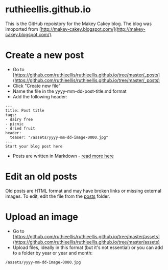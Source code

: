 # ruthieellis.github.io
This is the GitHub repoistory for the Makey Cakey blog. The blog was imoported from [http://makey-cakey.blogspot.com/](http://makey-cakey.blogspot.com/). 

# Create a new post
* Go to [https://github.com/ruthieellis/ruthieellis.github.io/tree/master/_posts](https://github.com/ruthieellis/ruthieellis.github.io/tree/master/_posts) 
* Click "Create new file"
* Name the file in the yyyy-mm-dd-post-title.md format 
* Add the following header:
```
---
title: Post title
tags:
- dairy free
- picnic
- dried fruit
header:
  teaser: "/assets/yyyy-mm-dd-image-0000.jpg"
---
Start your blog post here

```
* Posts are written in Markdown - [read more here](https://mmistakes.github.io/minimal-mistakes/markup/markup-html-tags-and-formatting/)

# Edit an old posts
Old posts are HTML format and may have broken links or missing external images. To edit, edit the file from the [posts](https://github.com/ruthieellis/ruthieellis.github.io/tree/master/_posts) folder.

# Upload an image
* Go to [https://github.com/ruthieellis/ruthieellis.github.io/tree/master/assets](https://github.com/ruthieellis/ruthieellis.github.io/tree/master/assets)
* Upload files, ideally in this format (but it's not essential) or you can add to a folder by year or year and month: 
```
/assets/yyyy-mm-dd-image-0000.jpg
```
